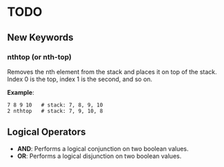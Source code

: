 # TODO

## New Keywords

### nthtop (or nth-top)

Removes the nth element from the stack and places it on top of the stack. Index 0 is the top, index 1 is the second, and so on.

**Example**:

```beremiz
7 8 9 10   # stack: 7, 8, 9, 10
2 nthtop   # stack: 7, 9, 10, 8
```

## Logical Operators

- **AND**: Performs a logical conjunction on two boolean values.
- **OR**: Performs a logical disjunction on two boolean values.
